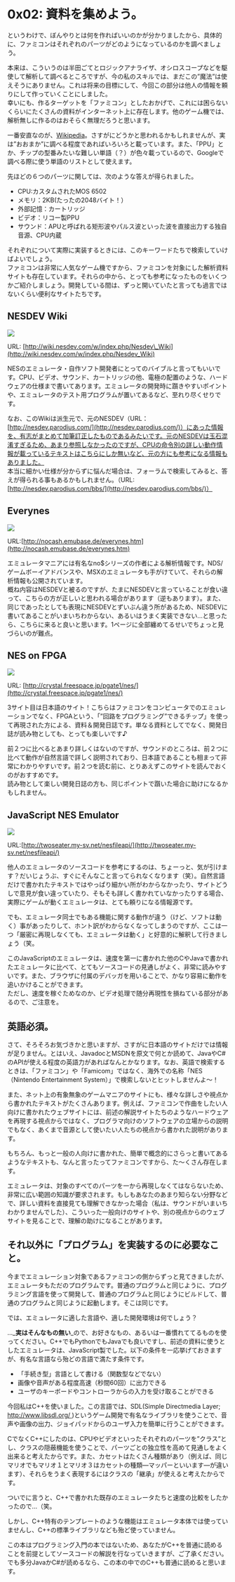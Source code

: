 # 0x02: 資料を集めよう。

というわけで、ぼんやりとは何を作ればいいのかが分かりましたから、具体的に、ファミコンはそれぞれのパーツがどのようになっているのかを調べましょう。

本来は、こういうのは半田ごてとロジックアナライザ、オシロスコープなどを駆使して解析して調べるところですが、今の私のスキルでは、まだこの”魔法”は使えそうにありません。これは将来の目標にして、今回この部分は他人の情報を頼りにして作っていくことにしました。  
幸いにも、作るターゲットを「ファミコン」としたおかげで、これには困らないくらいにたくさんの資料がインターネット上に存在します。他のゲーム機では、解析無しに作るのはおそらく無理だろうと思います。

一番安直なのが、[Wikipedia](https://ja.wikipedia.org/wiki/%E3%83%95%E3%82%A1%E3%83%9F%E3%83%AA%E3%83%BC%E3%82%B3%E3%83%B3%E3%83%94%E3%83%A5%E3%83%BC%E3%82%BF)。さすがにどうかと思われるかもしれませんが、実は”おおまか”に調べる程度であればいろいろと載っています。また、「PPU」とか、チップの型番みたいな難しい単語（？）が色々載っているので、Googleで調べる際に使う単語のリストとして使えます。

先ほどの６つのパーツに関しては、次のような答えが得られました。

* CPU:カスタムされたMOS 6502
* メモリ：2KB\(たったの2048バイト！）
* 外部記憶：カートリッジ
* ビデオ：リコー製PPU
* サウンド：APUと呼ばれる矩形波やパルス波といった波を直接出力する独自音源、CPU内蔵

それぞれについて実際に実装するときには、このキーワードたちで検索していけばよいでしょう。  
ファミコンは非常に人気なゲーム機ですから、ファミコンを対象にした解析資料サイトも存在しています。それらの中から、とっても参考になったものをいくつかご紹介しましょう。開発している間は、ずっと開いていたと言っても過言ではないくらい便利なサイトたちです。

## NESDEV Wiki

![](nesdev.png)

URL: [http://wiki.nesdev.com/w/index.php/Nesdev\_Wiki](http://wiki.nesdev.com/w/index.php/Nesdev_Wiki)

NESのエミュレータ・自作ソフト開発者にとってのバイブルと言ってもいいです。CPU、ビデオ、サウンド、カートリッジの他、電極の配置のような、ハードウェアの仕様まで書いてあります。エミュレータの開発時に躓きやすいポイントや、エミュレータのテスト用プログラムが置いてあるなど、至れり尽くせりです。

なお、このWikiは派生元で、元のNESDEV（URL：[http://nesdev.parodius.com/](http://nesdev.parodius.com/)）にあった情報を、有志がまとめて加筆訂正したものであるみたいです。元のNESDEVは玉石混淆すぎるため、あまり参照しなかったのですが、CPUの命令別の詳しい動作情報が載っているテキストはこちらにしか無いなど、元の方にも参考になる情報もありました。  
本当に細かい仕様が分からずに悩んだ場合は、フォーラムで検索してみると、答えが得られる事もあるかもしれません。（URL: [http://nesdev.parodius.com/bbs/](http://nesdev.parodius.com/bbs/)）

## Everynes

![](everynes.png)

URL:[http://nocash.emubase.de/everynes.htm](http://nocash.emubase.de/everynes.htm)

エミュレータマニアには有名なno$シリーズの作者による解析情報です。NDS/ゲームボーイアドバンスや、MSXのエミュレータも手がけていて、それらの解析情報も公開されています。  
概ね内容はNESDEVと被るのですが、たまにNESDEVと言っていることが食い違って、こちらの方が正しいと思われる場合があります（逆もあります）。また、同じであったとしても表現にNESDEVとずいぶん違う所があるため、NESDEVに書いてあることがいまいちわからない、あるいはうまく実装できない…と思ったら、こちらに来ると良いと思います。1ページに全部纏めてるせいでちょっと見づらいのが難点。

## NES on FPGA

![](nes_on_fpga.png)

URL: [http://crystal.freespace.jp/pgate1/nes/](http://crystal.freespace.jp/pgate1/nes/)

3サイト目は日本語のサイト！こちらはファミコンをコンピュータでのエミュレーションでなく、FPGAという、「”回路をプログラミング”できるチップ」を使って再現された方による、資料＆開発日誌です。単なる資料としてでなく、開発日誌が読み物としても、とっても楽しいです♪

前２つに比べるとあまり詳しくはないのですが、サウンドのところは、前２つに比べて動作が自然言語で詳しく説明されており、日本語であることも相まって非常にわかりやすいです。前２つを読む前に、とりあえずこのサイトを読んでおくのがおすすめです。  
読み物として楽しい開発日誌の方も、同じポイントで躓いた場合に助けになるかもしれません。

## JavaScript NES Emulator

![](javascript_nes_emulator.png)

URL:[http://twoseater.my-sv.net/nesfileapi/](http://twoseater.my-sv.net/nesfileapi/)

他人のエミュレータのソースコードを参考にするのは、ちょーっと、気が引けます？だいじょうぶ、すぐにそんなこと言ってられなくなります（笑）。自然言語だけで書かれたテキストではやっぱり細かい所がわからなかったり、サイトどうしで意見が食い違っていたり、そもそも詳しく書かれていなかったりする場合、実際にゲームが動くエミュレータは、とても頼りになる情報源です。

でも、エミュレータ同士でもある機能に関する動作が違う（けど、ソフトは動く）事があったりして、ホント訳がわからなくなってしまうのですが、ここは一つ「厳密に再現しなくても、エミュレータは動く」と好意的に解釈して行きましょう（笑。

このJavaScriptのエミュレータは、速度を第一に書かれた他のCやJavaで書かれたエミュレータに比べて、とてもソースコードの見通しがよく、非常に読みやすいです。また、ブラウザに付属のデバッガを用いることで、かなり容易に動作を追いかけることができます。  
ただし、速度を稼ぐためなのか、ビデオ処理で随分再現性を損ねている部分があるので、ご注意を。

## 英語必須。

さて、そろそろお気づきかと思いますが、さすがに日本語のサイトだけでは情報が足りません。とはいえ、JavadocとMSDNを原文で何とか読めて、JavaやC\#のAPIが使える程度の英語力があればなんとかなります。なお、英語で検索するときは、「ファミコン」や「Famicom」ではなく、海外での名称「NES（Nintendo Entertainment System）」で検索しないとヒットしませんよ～！

また、ネット上の有象無象のゲームマニアのサイトにも、様々な詳しさや視点から書かれたテキストがたくさんあります。例えば、ファミコンで作曲をしたい人向けに書かれたウェブサイトには、前述の解説サイトたちのようなハードウェアを再現する視点からではなく、プログラマ向けのソフトウェアの立場からの説明でもなく、あくまで音源として使いたい人たちの視点から書かれた説明があります。

もちろん、もっと一般の人向けに書かれた、簡単で概念的にさらっと書いてあるようなテキストも、なんと言ったってファミコンですから、た～くさん存在します。

エミュレータは、対象のすべてのパーツを一から再現しなくてはならないため、非常に広い範囲の知識が要求されます。もしもあなたのあまり知らない分野などで、詳しい資料を直接見ても理解できなかった場合（私は、サウンドがいまいちわかりませんでした）、こういった一般向けのサイトや、別の視点からのウェブサイトを見ることで、理解の助けになることがあります。

## それ以外に「プログラム」を実装するのに必要なこと。

今までエミュレーション対象であるファミコンの側からずっと見てきましたが、エミュレータもただのプログラムです。普通のプログラムと同じように、プログラミング言語を使って開発して、普通のプログラムと同じようにビルドして、普通のプログラムと同じように起動します。そこは同じです。

では、エミュレータに適した言語や、適した開発環境は何でしょう？

…_**実はそんなもの無い**_ので、お好きなもの、あるいは一番慣れててるものを使ってください。C++でもPythonでもJavaでも良いですし、前述の資料に使うとしたエミュレータは、JavaScript製でした。以下の条件を一応挙げておきますが、有名な言語なら殆どの言語で満たす条件です。

* 「手続き型」言語として書ける（関数型などでない）
* 画像や音声がある程度高速（秒間60回）に出力できる
* ユーザのキーボードやコントローラからの入力を受け取ることができる

今回私はC++を使いました。この言語では、SDL\(Simple Directmedia Layer; [http://www.libsdl.org/ ](http://www.libsdl.org/)\)というゲーム開発で有名なライブラリを使うことで、音声や画像の出力、ジョイパッドからのユーザ入力を簡単に行うことができます。

CでなくC++にしたのは、CPUやビデオといったそれぞれのパーツを”クラス”とし、クラスの隠蔽機能を使うことで、パーツごとの独立性を高めて見通しをよく出来ると考えたからです。また、カセットはたくさん種類があり（例えば、同じマリオでもマリオ１とマリオ３はカセットの種類―マッパーといいます―が違います）、それらをうまく表現するにはクラスの「継承」が使えると考えたからです。

ついでに言うと、C++で書かれた既存のエミュレータたちと速度の比較をしたかったので…（笑。

しかし、C++特有のテンプレートのような機能はエミュレータ本体では使っていませんし、C++の標準ライブラリなども殆ど使っていません。

この本はプログラミング入門の本ではないため、あなたがC++を普通に読めることを前提としてソースコードの解説を行なっていきますが、ご了承ください。でも多分JavaかC\#が読めるなら、この本の中でのC++も普通に読めると思います。

